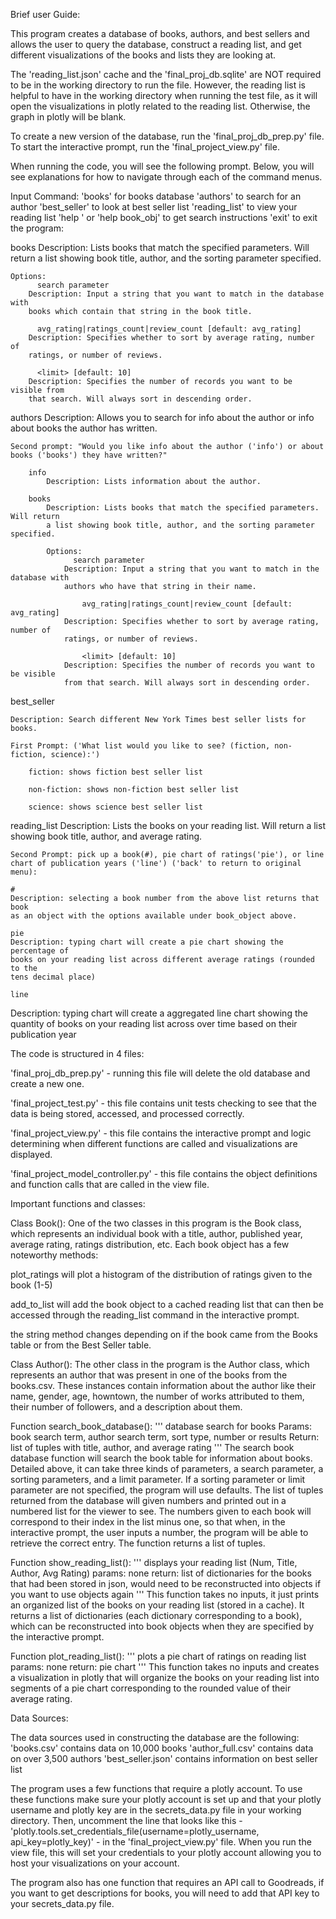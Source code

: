 Brief user Guide:

This program creates a database of books, authors, and best sellers and allows the user to query the database, construct a reading list, and get different visualizations of the books and lists they are looking at.

The 'reading_list.json' cache and the 'final_proj_db.sqlite' are NOT required to be in the working directory to run the file. However, the reading list is helpful to have in the working directory when running the test file, as it will open the visualizations in plotly related to the reading list. Otherwise, the graph in plotly will be blank.

To create a new version of the database, run the 'final_proj_db_prep.py' file.
To start the interactive prompt, run the 'final_project_view.py' file.


When running the code, you will see the following prompt. Below, you will see explanations for how to navigate through each of the command menus.

Input Command:
        'books' for books database
        'authors' to search for an author
        'best_seller' to look at best seller list
        'reading_list' to view your reading list
        'help <COMMAND>' or 'help book_obj' to get search instructions
        'exit' to exit the program:


books
	Description: Lists books that match the specified parameters. Will return a
	list showing book title, author, and the sorting parameter specified.

	Options:
		  search parameter
		Description: Input a string that you want to match in the database with
		books which contain that string in the book title.

		  avg_rating|ratings_count|review_count [default: avg_rating]
		Description: Specifies whether to sort by average rating, number of
		ratings, or number of reviews.

		  <limit> [default: 10]
		Description: Specifies the number of records you want to be visible from
		that search. Will always sort in descending order.



authors
	Description: Allows you to search for info about the author or info about
	books the author has written.

	Second prompt: "Would you like info about the author ('info') or about
	books ('books') they have written?"

		info
			Description: Lists information about the author.

		books
			Description: Lists books that match the specified parameters. Will return
			a list showing book title, author, and the sorting parameter specified.

			Options:
				  search parameter
				Description: Input a string that you want to match in the database with
				authors who have that string in their name.

				    avg_rating|ratings_count|review_count [default: avg_rating]
				Description: Specifies whether to sort by average rating, number of
				ratings, or number of reviews.

				    <limit> [default: 10]
				Description: Specifies the number of records you want to be visible
				from that search. Will always sort in descending order.



best_seller

	Description: Search different New York Times best seller lists for books.

	First Prompt: ('What list would you like to see? (fiction, non-fiction, science):')

		fiction: shows fiction best seller list

		non-fiction: shows non-fiction best seller list

		science: shows science best seller list



reading_list
	Description: Lists the books on your reading list. Will return a list showing
	book title, author, and average rating.

	Second Prompt: pick up a book(#), pie chart of ratings('pie'), or line chart of publication years ('line') ('back' to return to original menu):

	#
	Description: selecting a book number from the above list returns that book
	as an object with the options available under book_object above.

	pie
	Description: typing chart will create a pie chart showing the percentage of
	books on your reading list across different average ratings (rounded to the
	tens decimal place)

	line
  Description: typing chart will create a aggregated line chart showing the
	quantity of books on your reading list across over time based on their
	publication year




The code is structured in 4 files:

'final_proj_db_prep.py' - running this file will delete the old database and create a new one.

'final_project_test.py' - this file contains unit tests checking to see that the data is being stored, accessed, and processed correctly.

'final_project_view.py' - this file contains the interactive prompt and logic determining when different functions are called and visualizations are displayed.

'final_project_model_controller.py' - this file contains the object definitions and function calls that are called in the view file.

Important functions and classes:

Class Book():
One of the two classes in this program is the Book class, which represents an individual book with a title, author, published year, average rating, ratings distribution, etc. Each book object has a few noteworthy methods:

plot_ratings will plot a histogram of the distribution of ratings given to the book (1-5)

add_to_list will add the book object to a cached reading list that can then be accessed through the reading_list command in the interactive prompt.

the string method changes depending on if the book came from the Books table or from the Best Seller table.

Class Author():
The other class in the program is the Author class, which represents an author that was present in one of the books from the books.csv. These instances contain information about the author like their name, gender, age, howntown, the number of works attributed to them, their number of followers, and a description about them.

Function search_book_database():
'''
database search for books
Params: book search term, author search term, sort type, number or results
Return: list of tuples with title, author, and average rating
'''
The search book database function will search the book table for information about books. Detailed above, it can take three kinds of parameters, a search parameter, a sorting parameters, and a limit parameter. If a sorting parameter or limit parameter are not specified, the program will use defaults. The list of tuples returned from the database will given numbers and printed out in a numbered list for the viewer to see. The numbers given to each book will correspond to their index in the list minus one, so that when, in the interactive prompt, the user inputs a number, the program will be able to retrieve the correct entry. The function returns a list of tuples.


Function show_reading_list():
'''
displays your reading list (Num, Title, Author, Avg Rating)
params: none
return: list of dictionaries for the books that had been stored in json, would need to be reconstructed into objects if you want to use objects again
'''
This function takes no inputs, it just prints an organized list of the books on your reading list (stored in a cache). It returns a list of dictionaries (each dictionary corresponding to a book), which can be reconstructed into book objects when they are specified by the interactive prompt.


Function plot_reading_list():
'''
plots a pie chart of ratings on reading list
params: none
return: pie chart
'''
This function takes no inputs and creates a visualization in plotly that will organize the books on your reading list into segments of a pie chart corresponding to the rounded value of their average rating.


Data Sources:

The data sources used in constructing the database are the following:
  'books.csv' contains data on 10,000 books
  'author_full.csv' contains data on over 3,500 authors
  'best_seller.json' contains information on best seller list

The program uses a few functions that require a plotly account. To use these functions make sure your plotly account is set up and that your plotly username and plotly key are in the secrets_data.py file in your working directory. Then, uncomment the line that looks like this -		'plotly.tools.set_credentials_file(username=plotly_username, api_key=plotly_key)'		- in the 'final_project_view.py' file. When you run the view file, this will set your credentials to your plotly account allowing you to host your visualizations on your account.


The program also has one function that requires an API call to Goodreads, if you want to get descriptions for books, you will need to add that API key to your secrets_data.py file.
